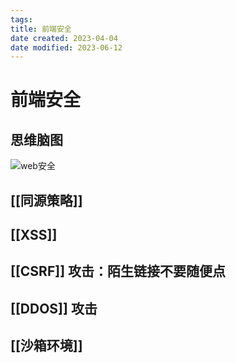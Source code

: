 ```yaml
---
tags:
title: 前端安全
date created: 2023-04-04
date modified: 2023-06-12
---
```


# 前端安全

## 思维脑图

<img src="https://i.loli.net/2021/03/02/faoGW9DUezJZhA1.png" alt="web安全" />

## [[同源策略]]

## [[XSS]]

## [[CSRF]] 攻击：陌生链接不要随便点

## [[DDOS]] 攻击

## [[沙箱环境]]
